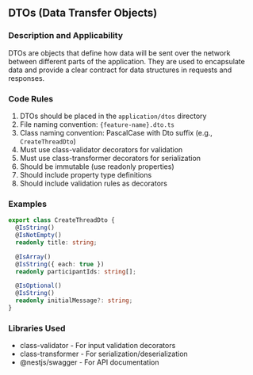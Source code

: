 ## DTOs (Data Transfer Objects)

### Description and Applicability

DTOs are objects that define how data will be sent over the network between different parts of the application. They are used to encapsulate data and provide a clear contract for data structures in requests and responses.

### Code Rules

1. DTOs should be placed in the `application/dtos` directory
2. File naming convention: `{feature-name}.dto.ts`
3. Class naming convention: PascalCase with Dto suffix (e.g., `CreateThreadDto`)
4. Must use class-validator decorators for validation
5. Must use class-transformer decorators for serialization
6. Should be immutable (use readonly properties)
7. Should include property type definitions
8. Should include validation rules as decorators

### Examples

```typescript
export class CreateThreadDto {
  @IsString()
  @IsNotEmpty()
  readonly title: string;

  @IsArray()
  @IsString({ each: true })
  readonly participantIds: string[];

  @IsOptional()
  @IsString()
  readonly initialMessage?: string;
}
```

### Libraries Used

- class-validator - For input validation decorators
- class-transformer - For serialization/deserialization
- @nestjs/swagger - For API documentation
